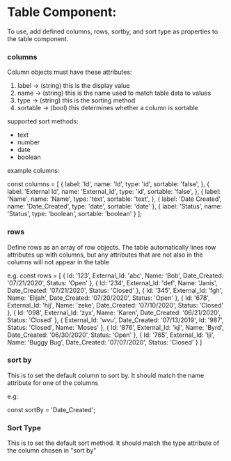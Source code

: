 <h1>Table Component:</h1>

<p>To use, add defined columns, rows, sortby, and sort type as properties to the table component.</p>


<h3>columns</h3>
<p>Column objects must have these attributes: </p>

<ol>
    <li>label -> (string) this is the display value</li>
    <li>name -> (string) this is the name used to match table data to values</li>
    <li>type -> (string) this is the sorting method</li>
    <li>sortable -> (bool) this determines whether a column is sortable</li>
</ol>

supported sort methods: 
    <ul>
        <li>text</li>
        <li>number</li>
        <li>date</li>
        <li>boolean</li>
    </ul>


example columns:

const columns = [
    {
        label: 'Id',
        name: 'Id',
        type: 'id',
        sortable: 'false',
    },
    {
        label: 'External Id',
        name: 'External_Id',
        type: 'id',
        sortable: 'false',
    },
    {
        label: 'Name',
        name: 'Name',
        type: 'text',
        sortable: 'text',
    },
    {
        label: 'Date Created',
        name: 'Date_Created',
        type: 'date',
        sortable: 'date'
    },
    {
        label: 'Status',
        name: 'Status',
        type: 'boolean',
        sortable: 'boolean'
    }
];

<h3>rows</h3>
<p>Define rows as an array of row objects. The table automatically lines row attributes up with columns, but any attributes that are not also in the columns will not appear in the table</p>

e.g.
const rows = [
    {
        Id: '123',
        External_Id: 'abc',
        Name: 'Bob',
        Date_Created: '07/21/2020',
        Status: 'Open'
    },
    {
        Id: '234',
        External_Id: 'def',
        Name: 'Janis',
        Date_Created: '07/21/2020',
        Status: 'Closed'
    },
    {
        Id: '345',
        External_Id: 'fgh',
        Name: 'Elijah',
        Date_Created: '07/20/2020',
        Status: 'Open'
    },
    {
        Id: '678',
        External_Id: 'hij',
        Name: 'zeke',
        Date_Created: '07/10/2020',
        Status: 'Closed'
    },
    {
        Id: '098',
        External_Id: 'zyx',
        Name: 'Karen',
        Date_Created: '06/21/2020',
        Status: 'Closed'
    },
    {
        External_Id: 'wvu',
        Date_Created: '07/13/2019',
        Id: '987',
        Status: 'Closed',
        Name: 'Moses'
    },
    {
        Id: '876',
        External_Id: 'kjl',
        Name: 'Byrd',
        Date_Created: '06/30/2020',
        Status: 'Open'
    },
    {
        Id: '765',
        External_Id: 'lji',
        Name: 'Buggy Bug',
        Date_Created: '07/07/2020',
        Status: 'Closed'
    }
]


<h3>sort by</h3>

<p>This is to set the default column to sort by. It should match the name attribute for one of the columns</p>

e.g:

const sortBy = 'Date_Created';

<h3>Sort Type</h3>

<p>This is to set the default sort method. It should match the type attribute of the column chosen in "sort by"</p>
    
